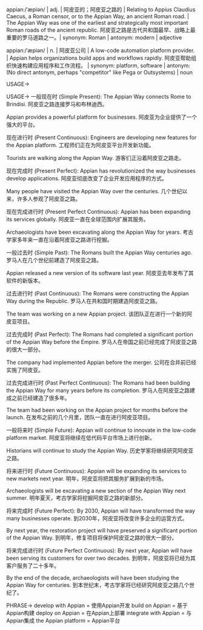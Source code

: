 appian:/ˈæpiən/ | adj. | 阿皮亚的；阿皮亚之路的 | Relating to Appius Claudius Caecus, a Roman censor, or to the Appian Way, an ancient Roman road. |  The Appian Way was one of the earliest and strategically most important Roman roads of the ancient republic. 阿皮亚之路是古代共和国最早、战略上最重要的罗马道路之一。| synonym: Roman | antonym: modern | adjective


appian:/ˈæpiən/ | n. | 阿皮亚公司 | A low-code automation platform provider. | Appian helps organizations build apps and workflows rapidly. 阿皮亚帮助组织快速构建应用程序和工作流程。 | synonym: platform, software | antonym:  (No direct antonym, perhaps "competitor" like Pega or Outsystems) | noun


USAGE->

USAGE->
一般现在时 (Simple Present):
The Appian Way connects Rome to Brindisi. 阿皮亚之路连接罗马和布林迪西。

Appian provides a powerful platform for businesses. 阿皮亚为企业提供了一个强大的平台。


现在进行时 (Present Continuous):
Engineers are developing new features for the Appian platform. 工程师们正在为阿皮亚平台开发新功能。

Tourists are walking along the Appian Way. 游客们正沿着阿皮亚之路走。


现在完成时 (Present Perfect):
Appian has revolutionized the way businesses develop applications.  阿皮亚彻底改变了企业开发应用程序的方式。

Many people have visited the Appian Way over the centuries.  几个世纪以来，许多人参观了阿皮亚之路。


现在完成进行时 (Present Perfect Continuous):
Appian has been expanding its services globally. 阿皮亚一直在全球范围内扩展其服务。

Archaeologists have been excavating along the Appian Way for years. 考古学家多年来一直在沿着阿皮亚之路进行挖掘。


一般过去时 (Simple Past):
The Romans built the Appian Way centuries ago. 罗马人在几个世纪前建造了阿皮亚之路。

Appian released a new version of its software last year.  阿皮亚去年发布了其软件的新版本。


过去进行时 (Past Continuous):
The Romans were constructing the Appian Way during the Republic. 罗马人在共和国时期建造阿皮亚之路。

The team was working on a new Appian project.  该团队正在进行一个新的阿皮亚项目。


过去完成时 (Past Perfect):
The Romans had completed a significant portion of the Appian Way before the Empire. 罗马人在帝国之前已经完成了阿皮亚之路的很大一部分。

The company had implemented Appian before the merger. 公司在合并前已经实施了阿皮亚。


过去完成进行时 (Past Perfect Continuous):
The Romans had been building the Appian Way for many years before its completion.  罗马人在阿皮亚之路建成之前已经建造了很多年。

The team had been working on the Appian project for months before the launch.  在发布之前的几个月里，团队一直在进行阿皮亚项目。


一般将来时 (Simple Future):
Appian will continue to innovate in the low-code platform market.  阿皮亚将继续在低代码平台市场上进行创新。

Historians will continue to study the Appian Way. 历史学家将继续研究阿皮亚之路。


将来进行时 (Future Continuous):
Appian will be expanding its services to new markets next year.  明年，阿皮亚将把其服务扩展到新的市场。

Archaeologists will be excavating a new section of the Appian Way next summer.  明年夏天，考古学家将挖掘阿皮亚之路的新部分。


将来完成时 (Future Perfect):
By 2030, Appian will have transformed the way many businesses operate. 到2030年，阿皮亚将改变许多企业的运营方式。

By next year, the restoration project will have preserved a significant portion of the Appian Way. 到明年，修复项目将保护阿皮亚之路的很大一部分。


将来完成进行时 (Future Perfect Continuous):
By next year, Appian will have been serving its customers for over two decades. 到明年，阿皮亚将已经为其客户服务了二十多年。

By the end of the decade, archaeologists will have been studying the Appian Way for centuries. 到本世纪末，考古学家将已经研究阿皮亚之路几个世纪了。



PHRASE->
develop with Appian = 使用Appian开发
build on Appian = 基于Appian构建
deploy on Appian = 在Appian上部署
integrate with Appian = 与Appian集成
the Appian platform = Appian平台
